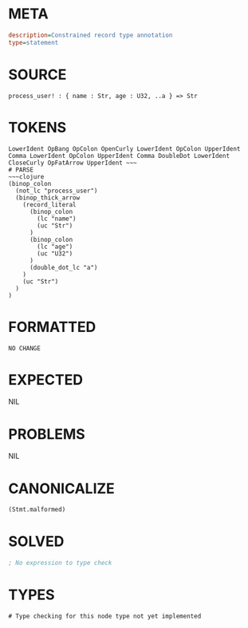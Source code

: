 # META
~~~ini
description=Constrained record type annotation
type=statement
~~~
# SOURCE
~~~roc
process_user! : { name : Str, age : U32, ..a } => Str
~~~
# TOKENS
~~~text
LowerIdent OpBang OpColon OpenCurly LowerIdent OpColon UpperIdent Comma LowerIdent OpColon UpperIdent Comma DoubleDot LowerIdent CloseCurly OpFatArrow UpperIdent ~~~
# PARSE
~~~clojure
(binop_colon
  (not_lc "process_user")
  (binop_thick_arrow
    (record_literal
      (binop_colon
        (lc "name")
        (uc "Str")
      )
      (binop_colon
        (lc "age")
        (uc "U32")
      )
      (double_dot_lc "a")
    )
    (uc "Str")
  )
)
~~~
# FORMATTED
~~~roc
NO CHANGE
~~~
# EXPECTED
NIL
# PROBLEMS
NIL
# CANONICALIZE
~~~clojure
(Stmt.malformed)
~~~
# SOLVED
~~~clojure
; No expression to type check
~~~
# TYPES
~~~roc
# Type checking for this node type not yet implemented
~~~
